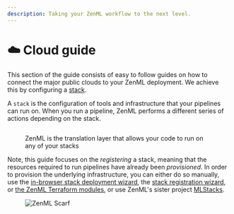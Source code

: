 ```yaml
---
description: Taking your ZenML workflow to the next level.
---
```


# ☁️ Cloud guide

This section of the guide consists of easy to follow guides on how to connect the major public clouds to your ZenML deployment. We achieve this by configuring a [stack](../production-guide/understand-stacks.md).

A `stack` is the configuration of tools and infrastructure that your pipelines can run on. When you run a pipeline, ZenML performs a different series of actions depending on the stack.

<figure><img src="../../.gitbook/assets/vpc_zenml.png" alt=""><figcaption><p>ZenML is the translation layer that allows your code to run on any of your stacks</p></figcaption></figure>

Note, this guide focuses on the *registering* a stack, meaning that the resources required to run pipelines have already been *provisioned*. In order to provision the underlying infrastructure, you can either do so manually, use the [in-browser stack deployment wizard](../../how-to/stack-deployment/deploy-a-cloud-stack.md), the [stack registration wizard](../../how-to/stack-deployment/register-a-cloud-stack.md),
or [the ZenML Terraform modules](../../how-to/stack-deployment/deploy-a-cloud-stack-with-terraform.md), or use ZenML's sister project [MLStacks](https://mlstacks.zenml.io/).

<!-- For scarf -->
<figure><img alt="ZenML Scarf" referrerpolicy="no-referrer-when-downgrade" src="https://static.scarf.sh/a.png?x-pxid=f0b4f458-0a54-4fcd-aa95-d5ee424815bc" /></figure>
